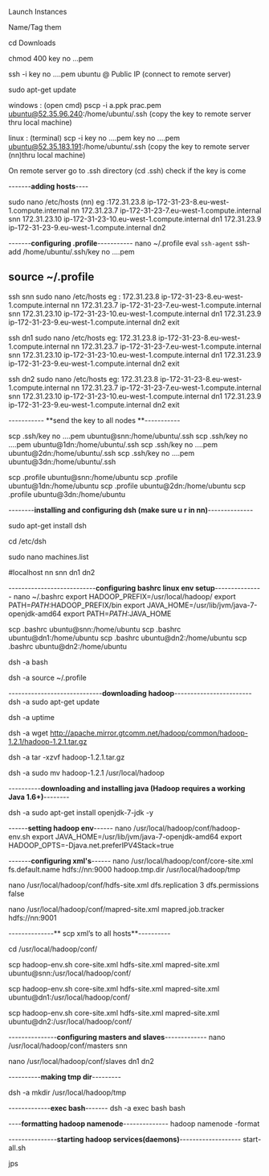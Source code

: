 Launch Instances

Name/Tag them

cd Downloads

chmod 400 key no ...pem

ssh -i key no ....pem ubuntu @ Public IP (connect to remote server)

sudo apt-get update

windows : (open cmd) 
pscp -i a.ppk prac.pem ubuntu@52.35.96.240:/home/ubuntu/.ssh	(copy the key to remote server thru local machine)
 
linux : (terminal)
scp -i key no ....pem key no ....pem ubuntu@52.35.183.191:/home/ubuntu/.ssh         (copy the key to remote server (nn)thru local machine)

On remote server go to .ssh directory (cd .ssh)
check if the key is come

-------**adding hosts**----

sudo nano /etc/hosts (nn)
eg :172.31.23.8  ip-172-31-23-8.eu-west-1.compute.internal  nn
172.31.23.7  ip-172-31-23-7.eu-west-1.compute.internal  snn
172.31.23.10  ip-172-31-23-10.eu-west-1.compute.internal  dn1
172.31.23.9  ip-172-31-23-9.eu-west-1.compute.internal  dn2

-------**configuring .profile**-----------
nano ~/.profile
eval `ssh-agent` ssh-add /home/ubuntu/.ssh/key no ....pem

source ~/.profile
------------------------------------

ssh  snn 
sudo nano /etc/hosts
eg :  172.31.23.8  ip-172-31-23-8.eu-west-1.compute.internal  nn
      172.31.23.7  ip-172-31-23-7.eu-west-1.compute.internal  snn
      172.31.23.10  ip-172-31-23-10.eu-west-1.compute.internal  dn1
      172.31.23.9  ip-172-31-23-9.eu-west-1.compute.internal  dn2
exit

ssh dn1 
sudo nano /etc/hosts
eg:   172.31.23.8  ip-172-31-23-8.eu-west-1.compute.internal  nn
      172.31.23.7  ip-172-31-23-7.eu-west-1.compute.internal  snn
      172.31.23.10  ip-172-31-23-10.eu-west-1.compute.internal  dn1
      172.31.23.9  ip-172-31-23-9.eu-west-1.compute.internal  dn2
exit

ssh  dn2 
sudo nano /etc/hosts
eg:   172.31.23.8  ip-172-31-23-8.eu-west-1.compute.internal  nn
      172.31.23.7  ip-172-31-23-7.eu-west-1.compute.internal  snn
      172.31.23.10  ip-172-31-23-10.eu-west-1.compute.internal  dn1
      172.31.23.9  ip-172-31-23-9.eu-west-1.compute.internal  dn2
exit

  ----------- **send the key to all nodes **-----------

scp .ssh/key no ....pem ubuntu@snn:/home/ubuntu/.ssh
scp .ssh/key no ....pem ubuntu@1dn:/home/ubuntu/.ssh
scp .ssh/key no ....pem ubuntu@2dn:/home/ubuntu/.ssh
scp .ssh/key no ....pem ubuntu@3dn:/home/ubuntu/.ssh

scp .profile  ubuntu@snn:/home/ubuntu
scp .profile  ubuntu@1dn:/home/ubuntu
scp .profile  ubuntu@2dn:/home/ubuntu
scp .profile  ubuntu@3dn:/home/ubuntu
 
--------**installing and configuring dsh (make sure u r in nn)**--------------

sudo apt-get install dsh

cd /etc/dsh

sudo nano machines.list

#localhost
nn
snn 
dn1
dn2


---------------------------**configuring bashrc linux env setup**---------------
nano ~/.bashrc
export HADOOP_PREFIX=/usr/local/hadoop/
export PATH=$PATH:$HADOOP_PREFIX/bin
export JAVA_HOME=/usr/lib/jvm/java-7-openjdk-amd64
export PATH=$PATH:$JAVA_HOME

scp .bashrc ubuntu@snn:/home/ubuntu
scp .bashrc ubuntu@dn1:/home/ubuntu
scp .bashrc ubuntu@dn2:/home/ubuntu
scp .bashrc ubuntu@dn2:/home/ubuntu

dsh -a bash

dsh -a source ~/.profile


-----------------------------**downloading hadoop**------------------------
dsh -a sudo apt-get update

dsh -a uptime

dsh -a wget http://apache.mirror.gtcomm.net/hadoop/common/hadoop-1.2.1/hadoop-1.2.1.tar.gz

dsh -a tar -xzvf hadoop-1.2.1.tar.gz

dsh -a sudo mv hadoop-1.2.1 /usr/local/hadoop

----------**downloading and installing java (Hadoop requires a working Java 1.6+)**--------

dsh -a sudo apt-get install openjdk-7-jdk  -y

------**setting hadoop env**------
nano /usr/local/hadoop/conf/hadoop-env.sh
export JAVA_HOME=/usr/lib/jvm/java-7-openjdk-amd64
export HADOOP_OPTS=-Djava.net.preferIPV4Stack=true

-------**configuring xml's**------
nano /usr/local/hadoop/conf/core-site.xml
<property>
<name>fs.default.name</name>
<value>hdfs://nn:9000</value>
</property>
<property>
<name>hadoop.tmp.dir</name>
<value>/usr/local/hadoop/tmp</value>
</property>

nano /usr/local/hadoop/conf/hdfs-site.xml
<property>
<name>dfs.replication</name>
<value>3</value>
</property>
<property> 
<name>dfs.permissions</name> 
<value>false</value> 
</property>

nano /usr/local/hadoop/conf/mapred-site.xml
<property>
<name>mapred.job.tracker</name>
<value>hdfs://nn:9001</value>
</property>

--------------** scp xml’s to all hosts**----------

cd /usr/local/hadoop/conf/

scp  hadoop-env.sh core-site.xml hdfs-site.xml mapred-site.xml ubuntu@snn:/usr/local/hadoop/conf/

scp  hadoop-env.sh core-site.xml hdfs-site.xml mapred-site.xml ubuntu@dn1:/usr/local/hadoop/conf/

scp  hadoop-env.sh core-site.xml hdfs-site.xml mapred-site.xml ubuntu@dn2:/usr/local/hadoop/conf/

---------------**configuring masters and slaves**-------------
nano /usr/local/hadoop/conf/masters
snn

nano /usr/local/hadoop/conf/slaves
dn1 
dn2

----------**making tmp dir**---------

dsh -a mkdir /usr/local/hadoop/tmp

-------------**exec bash**-------
dsh -a exec bash
bash

----**formatting hadoop namenode**--------------
hadoop namenode -format

---------------**starting hadoop services(daemons)**-------------------
start-all.sh 

jps
